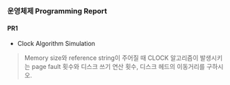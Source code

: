 ### 운영체제 Programming Report

#### PR1
* Clock Algorithm Simulation
> Memory size와 reference string이 주어질 때 CLOCK 알고리즘이 발생시키는 page fault 횟수와 디스크 쓰기 연산 횟수, 디스크 헤드의 이동거리를 구하시오.